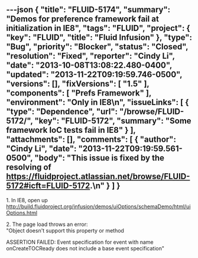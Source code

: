 ---json
{
  "title": "FLUID-5174",
  "summary": "Demos for preference framework fail at initialization in IE8",
  "tags": "FLUID",
  "project": {
    "key": "FLUID",
    "title": "Fluid Infusion"
  },
  "type": "Bug",
  "priority": "Blocker",
  "status": "Closed",
  "resolution": "Fixed",
  "reporter": "Cindy Li",
  "date": "2013-10-08T13:08:22.480-0400",
  "updated": "2013-11-22T09:19:59.746-0500",
  "versions": [],
  "fixVersions": [
    "1.5"
  ],
  "components": [
    "Prefs Framework"
  ],
  "environment": "Only in IE8\n",
  "issueLinks": [
    {
      "type": "Dependence",
      "url": "/browse/FLUID-5172/",
      "key": "FLUID-5172",
      "summary": "Some framework IoC tests fail in IE8"
    }
  ],
  "attachments": [],
  "comments": [
    {
      "author": "Cindy Li",
      "date": "2013-11-22T09:19:59.561-0500",
      "body": "This issue is fixed by the resolving of <https://fluidproject.atlassian.net/browse/FLUID-5172#icft=FLUID-5172>.\n"
    }
  ]
}
---
1\. In IE8, open up <http://build.fluidproject.org/infusion/demos/uiOptions/schemaDemo/html/uiOptions.html>

2\. The page load throws an error:\
"Object doesn't support this property or method

ASSERTION FAILED: Event specification for event with name onCreateTOCReady does not include a base event specification"

        